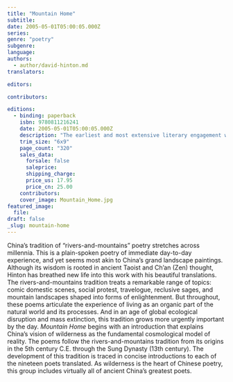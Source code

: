 ```yaml
---
title: "Mountain Home"
subtitle:
date: 2005-05-01T05:00:05.000Z
series:
genre: "poetry"
subgenre:
language:
authors:
  - author/david-hinton.md
translators:

editors:

contributors:

editions:
  - binding: paperback
    isbn: 9780811216241
    date: 2005-05-01T05:00:05.000Z
    description: "The earliest and most extensive literary engagement with wilderness in human history, this is vital poetry that feels utterly contemporary. "
    trim_size: "6x9"
    page_count: "320"
    sales_data:
      forsale: false
      saleprice:
      shipping_charge:
      price_us: 17.95
      price_cn: 25.00
    contributors:
    cover_image: Mountain_Home.jpg
featured_image:
  file:
draft: false
_slug: mountain-home
---
```


China’s tradition of “rivers-and-mountains” poetry stretches across millennia. This is a plain-spoken poetry of immediate day-to-day experience, and yet seems most akin to China’s grand landscape paintings. Although its wisdom is rooted in ancient Taoist and Ch’an (Zen) thought, Hinton has breathed new life into this work with his beautiful translations. The rivers-and-mountains tradition treats a remarkable range of topics: comic domestic scenes, social protest, travelogue, reclusive sages, and mountain landscapes shaped into forms of enlightenment. But throughout, these poems articulate the experience of living as an organic part of the natural world and its processes. And in an age of global ecological disruption and mass extinction, this tradition grows more urgently important by the day. _Mountain Home_ begins with an introduction that explains China’s vision of wilderness as the fundamental cosmological model of reality. The poems follow the rivers-and-mountains tradition from its origins in the 5th century C.E. through the Sung Dynasty (13th century). The development of this tradition is traced in concise introductions to each of the nineteen poets translated. As wilderness is the heart of Chinese poetry, this group includes virtually all of ancient China’s greatest poets.

